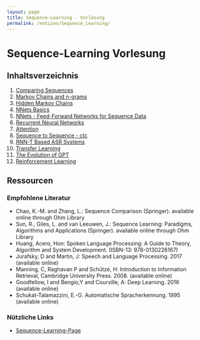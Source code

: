```yaml
---
layout: page
title: Sequence-Learning - Vorlesung
permalink: /notizen/Sequence_Learning/
---
```


# Sequence-Learning Vorlesung

## Inhaltsverzeichnis

1. [Comparing Sequences](01-comparing-sequences/index.md)
2. [Markov Chains and n-grams](02-markov-chains/index.md)
3. [Hidden Markov Chains](03-hmm/index.md)
4. [NNets Basics](sql4)
5. [NNets - Feed-Forward Networks for Sequence Data](sql5)
6. [Recurrent Neural Networks](sql6)
7. [Attention](sql7)
8. [Sequence to Sequence - ctc](sql8)
9. [RNN-T Based ASR Systems](sql9)
10. [Transfer Learning](sql10)
11. [The Evolution of GPT](sql11)
12. [Reinforcement Learning](sql12)

## Ressourcen

### Empfohlene Literatur

- Chao, K.-M. and Zhang, L.: Sequence Comparison (Springer). available online through Ohm Library
- Sun, R., Giles, L. and van Leeuwen, J.: Sequence Learning: Paradigms, Algorithms and Applications (Springer). available online through Ohm Library
- Huang, Acero, Hon: Spoken Language Processing: A Guide to Theory, Algorithm and System Development. (ISBN-13: 978-0130226167)
- Jurafsky, D and Martin, J: Speech and Language Processing. 2017 (available online)
- Manning, C, Raghavan P and Schütze, H: Introduction to Information Retrieval, Cambridge University Press. 2008. (available online)
- Goodfellow, I and Bengio,Y and Courville, A: Deep Learning. 2016 (available online)
- Schukat-Talamazzini, E.-G. Automatische Spracherkennung. 1995 (available online)


### Nützliche Links
- [Sequence-Learning-Page](https://seqlrn.github.io/)